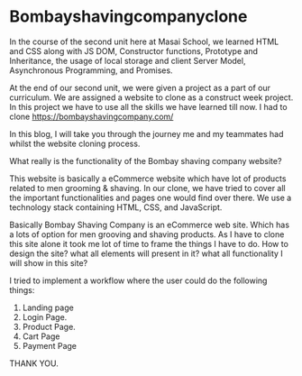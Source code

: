 # Bombayshavingcompanyclone
In the course of the second unit here at Masai School, we learned HTML and CSS along with JS DOM, Constructor functions, Prototype and Inheritance, the usage of local storage and client Server Model, Asynchronous Programming, and Promises.

At the end of our second unit, we were given a project as a part of our curriculum. We are assigned a website to clone as a construct week project. In this project we have to use all the skills we have learned till now. I had to clone https://bombayshavingcompany.com/

In this blog, I will take you through the journey me and my teammates had whilst the website cloning process.

What really is the functionality of the Bombay shaving company website?

This website is basically a eCommerce website which have lot of products related to men grooming & shaving. In our clone, we have tried to cover all the important functionalities and pages one would find over there. We use a technology stack containing HTML, CSS, and JavaScript.

Basically Bombay Shaving Company is an eCommerce web site. Which has a lots of option for men grooving and shaving products. As I have to clone this site alone it took me lot of time to frame the things I have to do. How to design the site? what all elements will present in it? what all functionality I will show in this site?

 
I tried to implement a workflow where the user could do the following things:
1. Landing page
2. Login Page.
3. Product Page.
4. Cart Page
5. Payment Page

THANK YOU.
